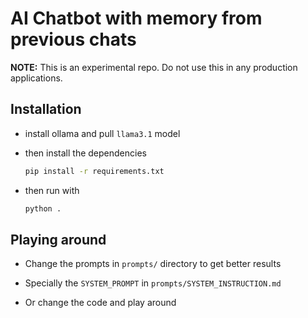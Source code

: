 # AI Chatbot with memory from previous chats

**NOTE:** This is an experimental repo. Do not use this in any production applications.

## Installation

- install ollama and pull `llama3.1` model

- then install the dependencies
  
  ```bash
  pip install -r requirements.txt
  ```

- then run with
  
  ```bash
  python .
  ```

## Playing around

- Change the prompts in `prompts/` directory to get better results

- Specially the `SYSTEM_PROMPT` in `prompts/SYSTEM_INSTRUCTION.md`

- Or change the code and play around
